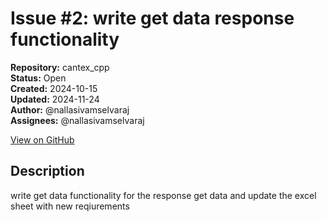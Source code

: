 # Issue #2: write get data response functionality

**Repository:** cantex_cpp  
**Status:** Open  
**Created:** 2024-10-15  
**Updated:** 2024-11-24  
**Author:** @nallasivamselvaraj  
**Assignees:** @nallasivamselvaraj  

[View on GitHub](https://github.com/Simtestlab/cantex_cpp/issues/2)

## Description

write get data functionality for the response get data and update the excel sheet with new reqiurements